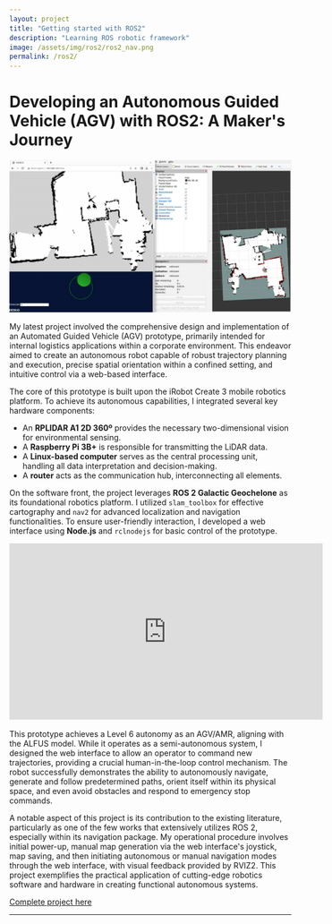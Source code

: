 ```yaml
---
layout: project
title: "Getting started with ROS2"
description: "Learning ROS robotic framework"
image: /assets/img/ros2/ros2_nav.png
permalink: /ros2/
---
```


# Developing an Autonomous Guided Vehicle (AGV) with ROS2: A Maker's Journey

![ROS2_NAV](/assets/img/ros2/ros2_nav.png)

My latest project involved the comprehensive design and implementation of an Automated Guided Vehicle (AGV) prototype, primarily intended for internal logistics applications within a corporate environment. This endeavor aimed to create an autonomous robot capable of robust trajectory planning and execution, precise spatial orientation within a confined setting, and intuitive control via a web-based interface.

The core of this prototype is built upon the iRobot Create 3 mobile robotics platform. To achieve its autonomous capabilities, I integrated several key hardware components:
* An **RPLIDAR A1 2D 360º** provides the necessary two-dimensional vision for environmental sensing. 
* A **Raspberry Pi 3B+** is responsible for transmitting the LiDAR data. 
* A **Linux-based computer** serves as the central processing unit, handling all data interpretation and decision-making. 
* A **router** acts as the communication hub, interconnecting all elements. 

On the software front, the project leverages **ROS 2 Galactic Geochelone** as its foundational robotics platform. I utilized `slam_toolbox` for effective cartography and `nav2` for advanced localization and navigation functionalities. To ensure user-friendly interaction, I developed a web interface using **Node.js** and `rclnodejs` for basic control of the prototype. 

<iframe width="560" height="315" src="https://www.youtube.com/embed/bXz9jPULqDk?si=SiOnBs4pt5e_UhNH" title="YouTube video player" frameborder="0" allow="accelerometer; autoplay; clipboard-write; encrypted-media; gyroscope; picture-in-picture; web-share" referrerpolicy="strict-origin-when-cross-origin" allowfullscreen></iframe>

This prototype achieves a Level 6 autonomy as an AGV/AMR, aligning with the ALFUS model. While it operates as a semi-autonomous system, I designed the web interface to allow an operator to command new trajectories, providing a crucial human-in-the-loop control mechanism. The robot successfully demonstrates the ability to autonomously navigate, generate and follow predetermined paths, orient itself within its physical space, and even avoid obstacles and respond to emergency stop commands.

A notable aspect of this project is its contribution to the existing literature, particularly as one of the few works that extensively utilizes ROS 2, especially within its navigation package. My operational procedure involves initial power-up, manual map generation via the web interface's joystick, map saving, and then initiating autonomous or manual navigation modes through the web interface, with visual feedback provided by RVIZ2. This project exemplifies the practical application of cutting-edge robotics software and hardware in creating functional autonomous systems.

[Complete project here](https://www.academia.edu/125034170/Prototipo_de_AGV_mediante_ROS2)

---
